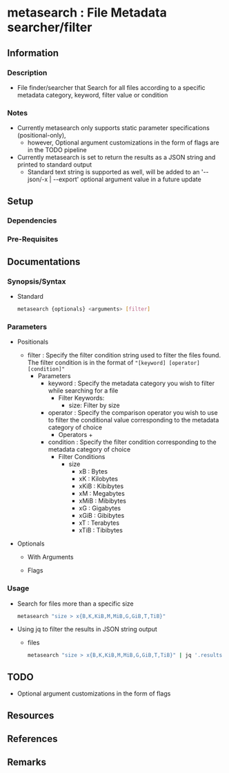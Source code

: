 # metasearch : File Metadata searcher/filter

## Information
### Description
+ File finder/searcher that  Search for all files according to a specific metadata category, keyword, filter value or condition

### Notes
- Currently metasearch only supports static parameter specifications (positional-only),
    + however, Optional argument customizations in the form of flags are in the TODO pipeline
- Currently metasearch is set to return the results as a JSON string and printed to standard output
    + Standard text string is supported as well, will be added to an '--json/-x | --export' optional argument value in a future update

## Setup
### Dependencies

### Pre-Requisites

## Documentations

### Synopsis/Syntax
- Standard
    ```bash
    metasearch {optionals} <arguments> [filter]
    ```

### Parameters
- Positionals
    - filter : Specify the filter condition string used to filter the files found. The filter condition is in the format of `"[keyword] [operator] [condition]"`
        - Parameters
            - keyword : Specify the metadata category you wish to filter while searching for a file
                - Filter Keywords:
                    + size: Filter by size
            - operator : Specify the comparison operator you wish to use to filter the conditional value corresponding to the metadata category of choice
                - Operators
                    + 
            - condition : Specify the filter condition corresponding to the metadata category of choice
                - Filter Conditions
                    - size
                        + xB   : Bytes
                        + xK   : Kilobytes
                        + xKiB : Kibibytes
                        + xM   : Megabytes
                        + xMiB : Mibibytes
                        + xG   : Gigabytes
                        + xGiB : Gibibytes
                        + xT   : Terabytes
                        + xTiB : Tibibytes

- Optionals
    - With Arguments

    - Flags

### Usage
- Search for files more than a specific size
    ```bash
    metasearch "size > x{B,K,KiB,M,MiB,G,GiB,T,TiB}"
    ```

- Using jq to filter the results in JSON string output
    - files
        ```bash
        metasearch "size > x{B,K,KiB,M,MiB,G,GiB,T,TiB}" | jq '.results | .[].files[]'
        ```

## TODO
+ Optional argument customizations in the form of flags

## Resources

## References

## Remarks

